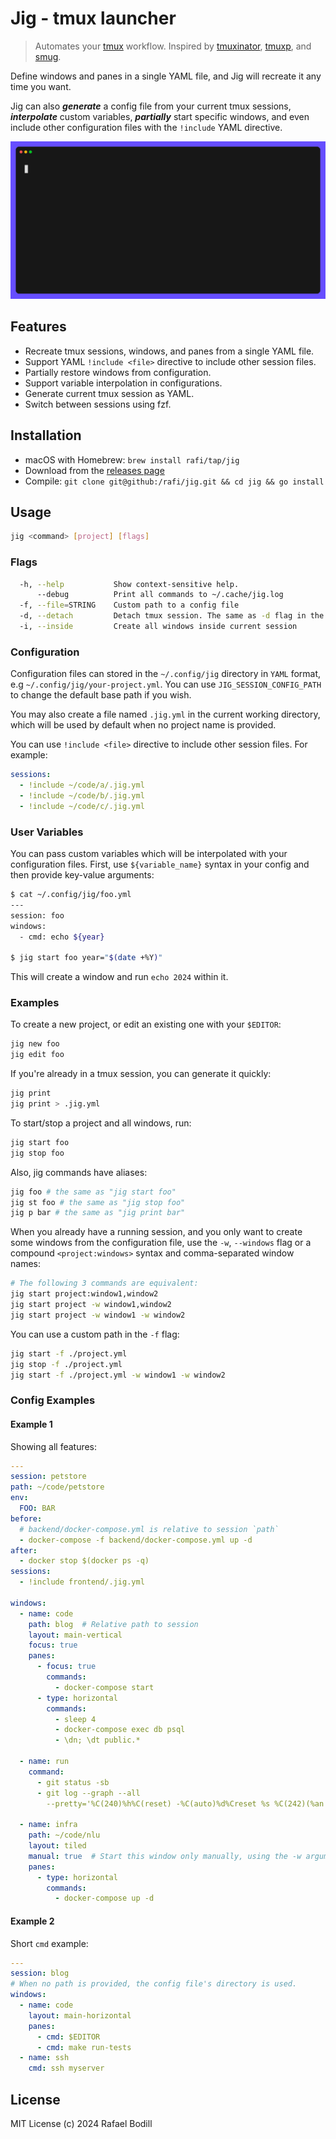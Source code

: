 # Jig - tmux launcher

> Automates your [tmux](https://github.com/tmux/tmux) workflow.
> Inspired by [tmuxinator](https://github.com/tmuxinator/tmuxinator),
> [tmuxp](https://github.com/tmux-python/tmuxp), and
> [smug](https://github.com/ivaaaan/smug).

Define windows and panes in a single YAML file, and Jig will recreate it any
time you want.

Jig can also _**generate**_ a config file from your current tmux sessions, _**interpolate**_
custom variables, _**partially**_ start specific windows, and even include other
configuration files with the `!include` YAML directive.

![Jig screenshot](https://raw.githubusercontent.com/rafi/notebook/master/static/img/project/jig/jig.gif)

## Features

- Recreate tmux sessions, windows, and panes from a single YAML file.
- Support YAML `!include <file>` directive to include other session files.
- Partially restore windows from configuration.
- Support variable interpolation in configurations.
- Generate current tmux session as YAML.
- Switch between sessions using fzf.

## Installation

- macOS with Homebrew: `brew install rafi/tap/jig`
- Download from the [releases page](https://github.com/rafi/jig/releases)
- Compile: `git clone git@github:/rafi/jig.git && cd jig && go install`

## Usage

```sh
jig <command> [project] [flags]
```

### Flags

```sh
  -h, --help           Show context-sensitive help.
      --debug          Print all commands to ~/.cache/jig.log
  -f, --file=STRING    Custom path to a config file
  -d, --detach         Detach tmux session. The same as -d flag in the tmux
  -i, --inside         Create all windows inside current session
```

### Configuration

Configuration files can stored in the `~/.config/jig` directory in `YAML`
format, e.g `~/.config/jig/your-project.yml`. You can use
`JIG_SESSION_CONFIG_PATH` to change the default base path if you wish.

You may also create a file named `.jig.yml` in the current working directory,
which will be used by default when no project name is provided.

You can use `!include <file>` directive to include other session files.
For example:

```yaml
sessions:
  - !include ~/code/a/.jig.yml
  - !include ~/code/b/.jig.yml
  - !include ~/code/c/.jig.yml
```

### User Variables

You can pass custom variables which will be interpolated with your configuration
files. First, use `${variable_name}` syntax in your config and then provide
key-value arguments:

```sh
$ cat ~/.config/jig/foo.yml
---
session: foo
windows:
  - cmd: echo ${year}

$ jig start foo year="$(date +%Y)"
```

This will create a window and run `echo 2024` within it.

### Examples

To create a new project, or edit an existing one with your `$EDITOR`:

```sh
jig new foo
jig edit foo
```

If you're already in a tmux session, you can generate it quickly:

```sh
jig print
jig print > .jig.yml
```

To start/stop a project and all windows, run:

```sh
jig start foo
jig stop foo
```

Also, jig commands have aliases:

```sh
jig foo # the same as "jig start foo"
jig st foo # the same as "jig stop foo"
jig p bar # the same as "jig print bar"
```

When you already have a running session, and you only want to create some
windows from the configuration file, use the `-w`, `--windows` flag or a
compound `<project:windows>` syntax and comma-separated window names:

```sh
# The following 3 commands are equivalent:
jig start project:window1,window2
jig start project -w window1,window2
jig start project -w window1 -w window2
```

You can use a custom path in the `-f` flag:

```sh
jig start -f ./project.yml
jig stop -f ./project.yml
jig start -f ./project.yml -w window1 -w window2
```

### Config Examples

#### Example 1

Showing all features:

```yaml
---
session: petstore
path: ~/code/petstore
env:
  FOO: BAR
before:
  # backend/docker-compose.yml is relative to session `path`
  - docker-compose -f backend/docker-compose.yml up -d
after:
  - docker stop $(docker ps -q)
sessions:
  - !include frontend/.jig.yml

windows:
  - name: code
    path: blog  # Relative path to session
    layout: main-vertical
    focus: true
    panes:
      - focus: true
        commands:
          - docker-compose start
      - type: horizontal
        commands:
          - sleep 4
          - docker-compose exec db psql
          - \dn; \dt public.*

  - name: run
    command:
      - git status -sb
      - git log --graph --all
        --pretty='%C(240)%h%C(reset) -%C(auto)%d%Creset %s %C(242)(%an %ar)'

  - name: infra
    path: ~/code/nlu
    layout: tiled
    manual: true  # Start this window only manually, using the -w argument.
    panes:
      - type: horizontal
        commands:
          - docker-compose up -d
```

#### Example 2

Short `cmd` example:

```yaml
---
session: blog
# When no path is provided, the config file's directory is used.
windows:
  - name: code
    layout: main-horizontal
    panes:
      - cmd: $EDITOR
      - cmd: make run-tests
  - name: ssh
    cmd: ssh myserver
```

## License

MIT License (c) 2024 Rafael Bodill
